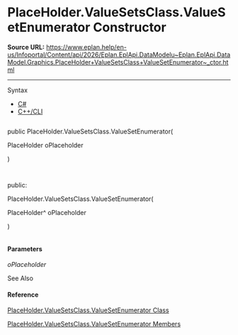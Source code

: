 # PlaceHolder.ValueSetsClass.ValueSetEnumerator Constructor

**Source URL:** https://www.eplan.help/en-us/Infoportal/Content/api/2026/Eplan.EplApi.DataModelu~Eplan.EplApi.DataModel.Graphics.PlaceHolder+ValueSetsClass+ValueSetEnumerator~_ctor.html

---

Syntax

- [C#](#i-syntax-CS)
- [C++/CLI](#i-syntax-CPP2005)

```
```
public PlaceHolder.ValueSetsClass.ValueSetEnumerator( 
   PlaceHolder oPlaceholder
)
```
```

```
```
public:
PlaceHolder.ValueSetsClass.ValueSetEnumerator( 
   PlaceHolder^ oPlaceholder
)
```
```

#### Parameters

*oPlaceholder*



See Also

#### Reference

[PlaceHolder.ValueSetsClass.ValueSetEnumerator Class](Eplan.EplApi.DataModelu~Eplan.EplApi.DataModel.Graphics.PlaceHolder+ValueSetsClass+ValueSetEnumerator.html)
  
[PlaceHolder.ValueSetsClass.ValueSetEnumerator Members](Eplan.EplApi.DataModelu~Eplan.EplApi.DataModel.Graphics.PlaceHolder+ValueSetsClass+ValueSetEnumerator_members.html)
